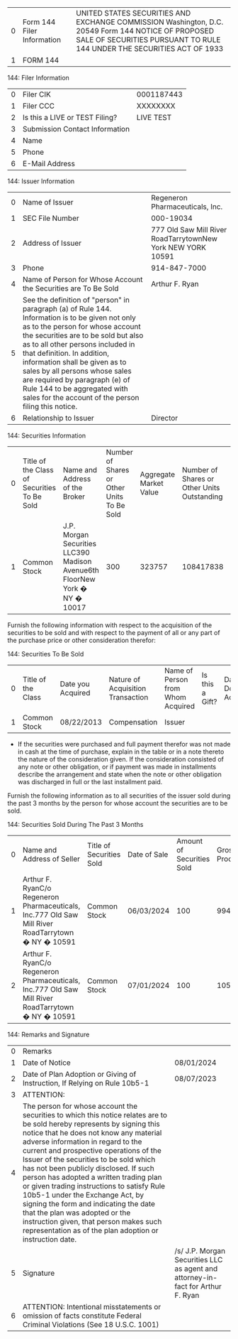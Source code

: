 
|    |                            |                                                                                                                                                                              |
|---:|:---------------------------|:-----------------------------------------------------------------------------------------------------------------------------------------------------------------------------|
|  0 | Form 144 Filer Information | UNITED STATES SECURITIES AND EXCHANGE COMMISSION Washington, D.C. 20549 Form 144 NOTICE OF PROPOSED SALE OF SECURITIES PURSUANT TO RULE 144 UNDER THE SECURITIES ACT OF 1933 |
|  1 | FORM 144                   |                                                                                                                                                                              |


144: Filer Information

|    |                                |            |
|---:|:-------------------------------|:-----------|
|  0 | Filer CIK                      | 0001187443 |
|  1 | Filer CCC                      | XXXXXXXX   |
|  2 | Is this a LIVE or TEST Filing? | LIVE TEST  |
|  3 | Submission Contact Information |            |
|  4 | Name                           |            |
|  5 | Phone                          |            |
|  6 | E-Mail Address                 |            |
 
144: Issuer Information

|    |                                                                                                                                                                                                                                                                                                                                                                                                                                        |                                                             |
|---:|:---------------------------------------------------------------------------------------------------------------------------------------------------------------------------------------------------------------------------------------------------------------------------------------------------------------------------------------------------------------------------------------------------------------------------------------|:------------------------------------------------------------|
|  0 | Name of Issuer                                                                                                                                                                                                                                                                                                                                                                                                                         | Regeneron Pharmaceuticals, Inc.                             |
|  1 | SEC File Number                                                                                                                                                                                                                                                                                                                                                                                                                        | 000-19034                                                   |
|  2 | Address of Issuer                                                                                                                                                                                                                                                                                                                                                                                                                      | 777 Old Saw Mill River RoadTarrytownNew York NEW YORK 10591 |
|  3 | Phone                                                                                                                                                                                                                                                                                                                                                                                                                                  | 914-847-7000                                                |
|  4 | Name of Person for Whose Account the Securities are To Be Sold                                                                                                                                                                                                                                                                                                                                                                         | Arthur F. Ryan                                              |
|  5 | See the definition of "person" in paragraph (a) of Rule 144. Information is to be given not only as to the person for whose account the securities are to be sold but also as to all other persons included in that definition. In addition, information shall be given as to sales by all persons whose sales are required by paragraph (e) of Rule 144 to be aggregated with sales for the account of the person filing this notice. |                                                             |
|  6 | Relationship to Issuer                                                                                                                                                                                                                                                                                                                                                                                                                 | Director                                                    |

144: Securities Information


|    |                                             |                                                                            |                                            |                        |                                             |                          |                              |
|---:|:--------------------------------------------|:---------------------------------------------------------------------------|:-------------------------------------------|:-----------------------|:--------------------------------------------|:-------------------------|:-----------------------------|
|  0 | Title of the Class of Securities To Be Sold | Name and Address of the Broker                                             | Number of Shares or Other Units To Be Sold | Aggregate Market Value | Number of Shares or Other Units Outstanding | Approximate Date of Sale | Name the Securities Exchange |
|  1 | Common Stock                                | J.P. Morgan Securities LLC390 Madison Avenue6th FloorNew York � NY � 10017 | 300                                        | 323757                 | 108417838                                   | 08/01/2024               | NASDAQ                       |

 Furnish the following information with respect to the acquisition of the securities to be sold and with respect to the payment of all or any part of the purchase price or other consideration therefor: 

144: Securities To Be Sold


|    |                    |                   |                                   |                                   |                 |                     |                               |                 |                     |
|---:|:-------------------|:------------------|:----------------------------------|:----------------------------------|:----------------|:--------------------|:------------------------------|:----------------|:--------------------|
|  0 | Title of the Class | Date you Acquired | Nature of Acquisition Transaction | Name of Person from Whom Acquired | Is this a Gift? | Date Donor Acquired | Amount of Securities Acquired | Date of Payment | Nature of Payment * |
|  1 | Common Stock       | 08/22/2013        | Compensation                      | Issuer                            |                 |                     | 300                           | 08/22/2013      | N/A                 |

* If the securities were purchased and full payment therefor was not made in cash at the time of purchase, explain in the table or in a note thereto the nature of the consideration given. If the consideration consisted of any note or other obligation, or if payment was made in installments describe the arrangement and state when the note or other obligation was discharged in full or the last installment paid. 




 Furnish the following information as to all securities of the issuer sold during the past 3 months by the person for whose account the securities are to be sold. 

144: Securities Sold During The Past 3 Months


|    |                                                                                                    |                          |              |                           |                |
|---:|:---------------------------------------------------------------------------------------------------|:-------------------------|:-------------|:--------------------------|:---------------|
|  0 | Name and Address of Seller                                                                         | Title of Securities Sold | Date of Sale | Amount of Securities Sold | Gross Proceeds |
|  1 | Arthur F. RyanC/o Regeneron Pharmaceuticals, Inc.777 Old Saw Mill River RoadTarrytown � NY � 10591 | Common Stock             | 06/03/2024   | 100                       | 99449.44       |
|  2 | Arthur F. RyanC/o Regeneron Pharmaceuticals, Inc.777 Old Saw Mill River RoadTarrytown � NY � 10591 | Common Stock             | 07/01/2024   | 100                       | 105923.85      |


144: Remarks and Signature

|    |                                                                                                                                                                                                                                                                                                                                                                                                                                                                                                                                                                                                                                                 |                                                                                 |
|---:|:------------------------------------------------------------------------------------------------------------------------------------------------------------------------------------------------------------------------------------------------------------------------------------------------------------------------------------------------------------------------------------------------------------------------------------------------------------------------------------------------------------------------------------------------------------------------------------------------------------------------------------------------|:--------------------------------------------------------------------------------|
|  0 | Remarks                                                                                                                                                                                                                                                                                                                                                                                                                                                                                                                                                                                                                                         |                                                                                 |
|  1 | Date of Notice                                                                                                                                                                                                                                                                                                                                                                                                                                                                                                                                                                                                                                  | 08/01/2024                                                                      |
|  2 | Date of Plan Adoption or Giving of Instruction, If Relying on Rule 10b5-1                                                                                                                                                                                                                                                                                                                                                                                                                                                                                                                                                                       | 08/07/2023                                                                      |
|  3 | ATTENTION:                                                                                                                                                                                                                                                                                                                                                                                                                                                                                                                                                                                                                                      |                                                                                 |
|  4 | The person for whose account the securities to which this notice relates are to be sold hereby represents by signing this notice that he does not know any material adverse information in regard to the current and prospective operations of the Issuer of the securities to be sold which has not been publicly disclosed. If such person has adopted a written trading plan or given trading instructions to satisfy Rule 10b5-1 under the Exchange Act, by signing the form and indicating the date that the plan was adopted or the instruction given, that person makes such representation as of the plan adoption or instruction date. |                                                                                 |
|  5 | Signature                                                                                                                                                                                                                                                                                                                                                                                                                                                                                                                                                                                                                                       | /s/ J.P. Morgan Securities LLC as agent and attorney-in-fact for Arthur F. Ryan |
|  6 | ATTENTION: Intentional misstatements or omission of facts constitute Federal Criminal Violations (See 18 U.S.C. 1001)                                                                                                                                                                                                                                                                                                                                                                                                                                                                                                                           |                                                                                 |

